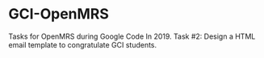 # GCI-OpenMRS
Tasks for OpenMRS during Google Code In 2019.
Task #2: Design a HTML email template to congratulate GCI students.
